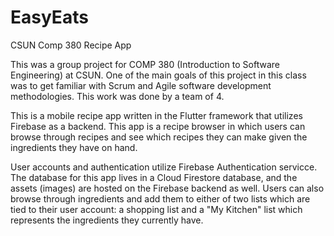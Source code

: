 # EasyEats
CSUN Comp 380 Recipe App

This was a group project for COMP 380 (Introduction to Software Engineering) at CSUN.  One of the main goals of this project in this class was to get familiar with Scrum and Agile software development methodologies. This work was done by a team of 4.

This is a mobile recipe app written in the Flutter framework that utilizes Firebase as a backend. This app is a recipe browser in which users can browse through recipes and see which recipes they can make given the ingredients they have on hand.

User accounts and authentication utilize Firebase Authentication servicce. The database for this app lives in a Cloud Firestore database, and the assets (images) are hosted on the Firebase backend as well.  Users can also browse through ingredients and add them to either of two lists which are tied to their user account: a shopping list and a "My Kitchen" list which represents the ingredients they currently have.



